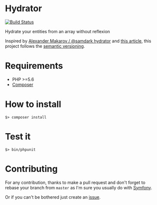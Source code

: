 Hydrator
========

[![Build Status](https://travis-ci.org/yoannrenard/hydrator.svg?branch=master)](https://travis-ci.org/yoannrenard/hydrator)

Hydrate your entities from an array without reflexion

Inspired by [Alexander Makarov / @samdark hydrator][1] and [this article][2], this project follows the [semantic versioning][3].

# Requirements

- PHP >=5.6
- [Composer][4]

# How to install

    $> composer install

# Test it

    $> bin/phpunit

# Contributing

For any contribution, thanks to make a pull request and don't forget to rebase your branch from `master` as I'm sure you usually do with [Symfony][5].

Or if you can't be bothered just create an [issue][6].

[1]: https://github.com/samdark/hydrator
[2]: https://www.startutorial.com/articles/view/phpunit-tip-access-private-properties-of-an-object-via-closure
[3]: http://semver.org/
[4]: https://getcomposer.org/doc/00-intro.md#globally
[5]: https://symfony.com/doc/current/contributing/code/patches.html
[6]: https://github.com/yoannrenard/.../issues/new
